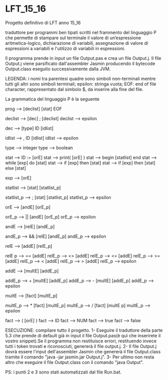 # LFT_15_16
Progetto definitivo di LFT anno 15_16

traduttore per programmi ben tipati scritti nel frammento del linguaggio P che permette di stampare sul terminale 
il valore di un’espressione aritmetica-logico, dichiarazione di variabili, assegnazione di valore di espressioni a variabili e l'utilizzo
di variabili in espressioni.

Il programma prende in input un file Output.pas e crea un file Output.j.
Il file Output.j viene parsificato dall'assembler Jasmin producendo il bytecode Output.class eseguito successivamente dalla JVM.

LEGENDA:
i nomi tra parentesi quadre sono simboli non-terminali mentre tutti gli altri sono simboli terminali;
epsilon: stringa vuota;
EOF: end of file character, rappresentato dal simbolo $, da inserire alla fine del file.

La grammatica del linguaggio P è la seguente

prog --> [declist] [stat] EOF

declist --> [dec] ; [declist]
declist --> epsilon

dec --> [type] ID [idlist]

idlist --> , ID [idlist]
idlist --> epsilon

type --> integer
type --> boolean

stat --> ID := [orE]
stat --> print( [orE] )
stat --> begin [statlist] end
stat --> while [exp] do [stat]
stat --> if [exp] then [stat]
stat --> if [exp] then [stat] else [stat]

exp --> [orE]

statlist --> [stat] [statlist_p]
 
statlist_p --> ; [stat] [statlist_p]
statlist_p --> epsilon
 
orE --> [andE] [orE_p]

orE_p --> || [andE] [orE_p]
orE_p --> epsilon

andE --> [relE] [andE_p]

andE_p --> && [relE] [andE_p]
andE_p --> epsilon

relE  --> [addE] [relE_p]

relE p --> == [addE] 
relE_p --> <> [addE]
relE_p --> <= [addE]
relE_p --> >= [addE] 
relE_p --> < [addE] 
relE_p --> > [addE]
relE_p --> epsilon

addE --> [multE] [addE_p]

addE_p --> + [multE] [addE_p]
addE_p --> - [multE] [addE_p]
addE_p --> epsilon

multE --> [fact] [multE_p]

multE_p --> * [fact] [multE_p]
multE_p --> / [fact] [multE p]
multE_p --> epsilon

fact --> ( [orE] )
fact --> ID
fact --> NUM
fact --> true
fact --> false

ESECUZIONE: compilare tutto il progetto.
1- Eseguire il traduttore della parte 5.3 che prende di default già in input il file Output.pas(è quì che inserirete il vostro snippet).Se il programma non restituisce errori, restituendo invece tutti i token trovati e riconosciuti, genererà il file output.j.
2- Il file Output.j dovrà essere l'input dell'assembler Jasmin che genererà il file Output.class tramite il comando "java -jar jasmin.jar Output.j".
3- Per ultimo non resta altro che eseguire il file Output.class con il comando "java Output".

PS: i punti 2 e 3 sono stati automatizzati dal file Run.bat.



